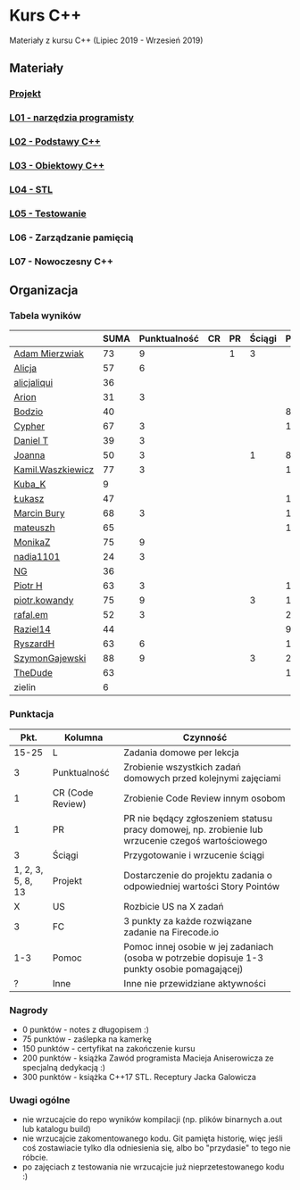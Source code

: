 # Kurs C++

Materiały z kursu C++ (Lipiec 2019 - Wrzesień 2019)

## Materiały

### [Projekt](project)
### [L01 - narzędzia programisty](L01-programmers-tools)
### [L02 - Podstawy C++](L02-C++-introduction)
### [L03 - Obiektowy C++](L03-object-oriented-cpp)
### [L04 - STL](L04-stl)
### [L05 - Testowanie](L05-testing)
### L06 - Zarządzanie pamięcią
### L07 - Nowoczesny C++

## Organizacja

### Tabela wyników

|                                                     | SUMA | Punktualność | CR | PR | Ściągi | Projekt | US | FC | Pomoc | Inne | L1 | L2 | L3 | L4 | L5 | L6 |
|-----------------------------------------------------|------|--------------|----|----|--------|---------|----|----|-------|------|----|----|----|----|----|----|
| [Adam Mierzwiak](https://github.com/adamvm)         |   73 |            9 |    |  1 |      3 |         |    |    |       |    3 | 15 | 15 | 15 |  6 |  6 |    |
| [Alicja](https://github.com/AlicjaBonder)           |   57 |            6 |    |    |        |         |    |    |       |      | 15 | 15 | 15 |    |  6 |    |
| [alicjaliqui](https://github.com/alicjaliQui)       |   36 |              |    |    |        |         |    |    |       |      | 15 | 15 |    |    |  6 |    |
| [Arion](https://github.com/Ariionex)                |   31 |            3 |    |    |        |         |    |    |       |      |  7 |    | 15 |    |  6 |    |
| [Bodzio](https://github.com/Dolaroza)               |   40 |              |    |    |        |       8 |    |    |       |    5 |  6 |    | 15 |    |  6 |    |
| [Cypher](https://github.com/ChopSeeGuy)             |   67 |            3 |    |    |        |      15 |    |    |       |    5 | 15 |  8 | 15 |    |  6 |    |
| [Daniel T](https://github.com/LinQ007)              |   39 |            3 |    |    |        |         |    |    |       |      | 15 | 15 |    |    |  6 |    |
| [Joanna](https://github.com/teojdb)                 |   50 |            3 |    |    |      1 |       8 |    |    |       |      | 15 |  9 |  8 |    |  6 |    |
| [Kamil.Waszkiewicz](https://github.com/darkassazi)  |   77 |            3 |    |    |        |      15 |    |    |       |    3 | 15 |  5 | 15 | 15 |  6 |    |
| [Kuba_K](https://github.com/kubakusz)               |    9 |              |    |    |        |         |    |    |       |      |  3 |    |    |    |  6 |    |
| [Łukasz](https://github.com/lucaswalicki)           |   47 |              |    |    |        |      10 |    |    |       |      |  8 |  4 |  8 | 11 |  6 |    |
| [Marcin Bury](https://github.com/MarcinBury92)      |   68 |            3 |    |    |        |      15 |    |    |       |      | 15 | 15 | 14 |    |  6 |    |
| [mateuszh](https://github.com/czarny247)            |   65 |              |    |    |        |      15 |    |    |       |    5 |  6 | 12 | 15 |  6 |  6 |    |
| [MonikaZ](https://github.com/MonikaZelechowska)     |   75 |            9 |    |    |        |         |    |    |       |      | 15 | 15 | 15 | 15 |  6 |    |
| [nadia1101](https://github.com/JustynaSlazak)       |   24 |            3 |    |    |        |         |    |    |       |      | 15 |    |    |    |  6 |    |
| [NG](https://github.com/NG90)                       |   36 |              |    |    |        |         |    |    |       |      | 15 | 15 |    |    |  6 |    |
| [Piotr H](https://github.com/PiotrHCpp)             |   63 |            3 |    |    |        |      15 |    |    |       |    1 |  8 | 15 | 14 |    |  6 |    |
| [piotr.kowandy](https://github.com/PiotrKowandy)    |   75 |            9 |    |    |      3 |      12 |    |    |       |      | 15 | 15 | 15 |    |  6 |    |
| [rafal.em](https://github.com/elRaphaelo)           |   52 |            3 |    |    |        |      20 |    |    |       |      |  7 |  2 | 14 |    |  6 |    |
| [Raziel14](https://github.com/Arakis14)             |   44 |              |    |    |        |       9 |    |    |       |      | 15 |    |  8 |  6 |  6 |    |
| [RyszardH](https://github.com/RyszardHalapacz)      |   63 |            6 |    |    |        |      12 |    |    |       |      |  9 | 15 | 15 |    |  6 |    |
| [SzymonGajewski](https://github.com/SzymonGajewski) |   88 |            9 |    |    |      3 |      20 |    |    |       |      | 15 | 15 | 14 |  6 |  6 |    |
| [TheDude](https://github.com/TheDude-cpu)           |   63 |              |    |    |        |      10 |    |    |       |      | 15 | 13 |  8 | 11 |  6 |    |
| zielin                                              |    6 |              |    |    |        |         |    |    |       |      |    |    |    |    |  6 |    |

### Punktacja

| Pkt.              | Kolumna           | Czynność |
|-------------------|-------------------|----------|
| 15-25             | L                 | Zadania domowe per lekcja |
| 3                 | Punktualność      | Zrobienie wszystkich zadań domowych przed kolejnymi zajęciami |
| 1                 | CR (Code Review)  | Zrobienie Code Review innym osobom |
| 1                 | PR                | PR nie będący zgłoszeniem statusu pracy domowej, np. zrobienie lub wrzucenie czegoś wartościowego |
| 3                 | Ściągi            | Przygotowanie i wrzucenie ściągi |
| 1, 2, 3, 5, 8, 13 | Projekt           | Dostarczenie do projektu zadania o odpowiedniej wartości Story Pointów |
| X                 | US                | Rozbicie US na X zadań |
| 3                 | FC                | 3 punkty za każde rozwiązane zadanie na Firecode.io
| 1-3               | Pomoc             | Pomoc innej osobie w jej zadaniach (osoba w potrzebie dopisuje 1-3 punkty osobie pomagającej) |
| ?                 | Inne              | Inne nie przewidziane aktywności |

### Nagrody

- 0 punktów - notes z długopisem :)
- 75 punktów - zaślepka na kamerkę
- 150 punktów - certyfikat na zakończenie kursu
- 200 punktów - książka Zawód programista Macieja Aniserowicza ze specjalną dedykacją :)
- 300 punktów - książka C++17 STL. Receptury Jacka Galowicza

### Uwagi ogólne

- nie wrzucajcie do repo wyników kompilacji (np. plików binarnych a.out lub katalogu build)
- nie wrzucajcie zakomentowanego kodu. Git pamięta historię, więc jeśli coś zostawiacie tylko dla odniesienia się, albo bo "przydasie" to tego nie róbcie.
- po zajęciach z testowania nie wrzucajcie już nieprzetestowanego kodu :)
